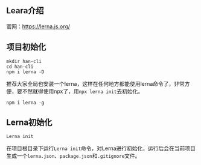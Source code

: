 ## Leara介绍

官网：https://lerna.js.org/

## 项目初始化

```
mkdir han-cli
cd han-cli
npm i lerna -D
```

推荐大家全局也安装一个lerna，这样在任何地方都能使用lerna命令了，非常方便，要不然就得使用npx了，用`npx lerna init`去初始化。

```
npm i lerna -g
```

## Lerna初始化

```
Lerna init
```

在项目根目录下运行`Lerna init`命令，对Lerna进行初始化，运行后会在当前项目生成一个`lerna.json`、`package.json`和`.gitignore`文件。
